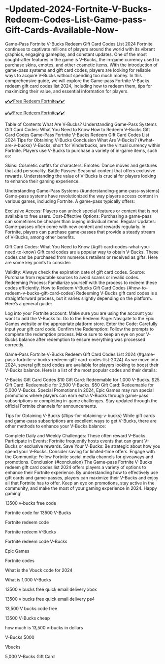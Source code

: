 # -Updated-2024-Fortnite-V-Bucks-Redeem-Codes-List-Game-pass-Gift-Cards-Available-Now-
Game-Pass Fortnite V-Bucks Redeem Gift Card Codes List 2024 Fortnite continues to captivate millions of players around the world with its vibrant graphics, engaging gameplay, and constant updates. One of the most sought-after features in the game is V-Bucks, the in-game currency used to purchase skins, emotes, and other cosmetic items. With the introduction of game-pass systems and gift card codes, players are looking for reliable ways to acquire V-Bucks without spending too much money. In this comprehensive guide, we will explore the Game-pass Fortnite V-Bucks redeem gift card codes list 2024, including how to redeem them, tips for maximizing their value, and essential information for players.


[✔️✔️Free Redeem Fortnite✔️✔️](https://earnsters.com/fortnite-vbucks-generator/)


[✔️✔️Free Redeem Fortnite✔️✔️](https://earnsters.com/fortnite-vbucks-generator/)


Table of Contents What Are V-Bucks? Understanding Game-Pass Systems Gift Card Codes: What You Need to Know How to Redeem V-Bucks Gift Card Codes Game-Pass Fortnite V-Bucks Redeem Gift Card Codes List 2024 Tips for Obtaining V-Bucks Conclusion What Are V-Bucks? {#what-are-v-bucks} V-Bucks, short for Vinderbucks, are the virtual currency within Fortnite. Players use V-Bucks to purchase a variety of in-game items, such as:

Skins: Cosmetic outfits for characters. Emotes: Dance moves and gestures that add personality. Battle Passes: Seasonal content that offers exclusive rewards. Understanding the value of V-Bucks is crucial for players looking to enhance their gaming experience.

Understanding Game-Pass Systems {#understanding-game-pass-systems} Game-pass systems have revolutionized the way players access content in various games, including Fortnite. A game-pass typically offers:

Exclusive Access: Players can unlock special features or content that is not available to free users. Cost-Effective Options: Purchasing a game-pass can sometimes be cheaper than buying individual items. Regular Updates: Game-passes often come with new content and rewards regularly. In Fortnite, players can purchase game-passes that provide a steady stream of V-Bucks, among other benefits.

Gift Card Codes: What You Need to Know {#gift-card-codes-what-you-need-to-know} Gift card codes are a popular way to obtain V-Bucks. These codes can be purchased from numerous retailers or received as gifts. Here are some key points to consider:

Validity: Always check the expiration date of gift card codes. Source: Purchase from reputable sources to avoid scams or invalid codes. Redeeming Process: Familiarize yourself with the process to redeem these codes efficiently. How to Redeem V-Bucks Gift Card Codes {#how-to-redeem-v-bucks-gift-card-codes} Redeeming V-Bucks gift card codes is a straightforward process, but it varies slightly depending on the platform. Here’s a general guide:

Log into your Fortnite account: Make sure you are using the account you want to add the V-Bucks to. Go to the Redeem Page: Navigate to the Epic Games website or the appropriate platform store. Enter the Code: Carefully input your gift card code. Confirm the Redemption: Follow the prompts to complete the redemption process. Make sure to keep an eye on your V-Bucks balance after redemption to ensure everything was processed correctly.

Game-Pass Fortnite V-Bucks Redeem Gift Card Codes List 2024 {#game-pass-fortnite-v-bucks-redeem-gift-card-codes-list-2024} As we move into 2024, several gift card codes are available for players looking to boost their V-Bucks balance. Here is a list of the most popular codes and their details:

V-Bucks Gift Card Codes $10 Gift Card: Redeemable for 1,000 V-Bucks. $25 Gift Card: Redeemable for 2,500 V-Bucks. $50 Gift Card: Redeemable for 5,000 V-Bucks. Special Promotions In 2024, Epic Games may run special promotions where players can earn extra V-Bucks through game-pass subscriptions or completing in-game challenges. Stay updated through the official Fortnite channels for announcements.

Tips for Obtaining V-Bucks {#tips-for-obtaining-v-bucks} While gift cards and game-pass subscriptions are excellent ways to get V-Bucks, there are other methods to enhance your V-Bucks balance:

Complete Daily and Weekly Challenges: These often reward V-Bucks. Participate in Events: Fortnite frequently hosts events that can grant V-Bucks or exclusive rewards. Save Your V-Bucks: Be strategic about how you spend your V-Bucks. Consider saving for limited-time offers. Engage with the Community: Follow Fortnite social media channels for giveaways and promotions. Conclusion {#conclusion} The Game-pass Fortnite V-Bucks redeem gift card codes list 2024 offers players a variety of options to enhance their Fortnite experience. By understanding how to effectively use gift cards and game-passes, players can maximize their V-Bucks and enjoy all that Fortnite has to offer. Keep an eye on promotions, stay active in the community, and make the most of your gaming experience in 2024. Happy gaming!

13500 v-bucks free code

Fortnite code for 13500 V-Bucks

Fortnite redeem code

Fortnite redeem V-Bucks

Fortnite redeem code V-Bucks

Epic Games

Fortnite codes

What is the Vbuck code for 2024

What is 1,000 V-Bucks

13500 v bucks free quick email delivery xbox

13500 v bucks free quick email delivery ps4

13,500 V bucks code free

13500 V-Bucks cheap

how much is 13,500 v-bucks in dollars

V-Bucks 5000

Vbucks

5,000 V-Bucks Gift Card
